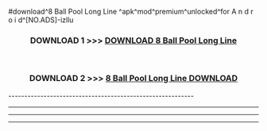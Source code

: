 #download^8 Ball Pool Long Line ^apk^mod^premium^unlocked^for A n d r o i d^[NO.ADS]-izllu



<div align="center">

<h3>DOWNLOAD 1 >>> <a href="https://runaway1.web.app/?sq=8 Ball Pool Long Line ">DOWNLOAD 8 Ball Pool Long Line </a></h3><br>

<h3>DOWNLOAD 2 >>> <a href="https://runaway1.web.app/?sq=8 Ball Pool Long Line ">8 Ball Pool Long Line  DOWNLOAD </a></h3>

</div>
----------------------------------------------------------

----------------------------------------------------------

----------------------------------------------------------

----------------------------------------------------------



